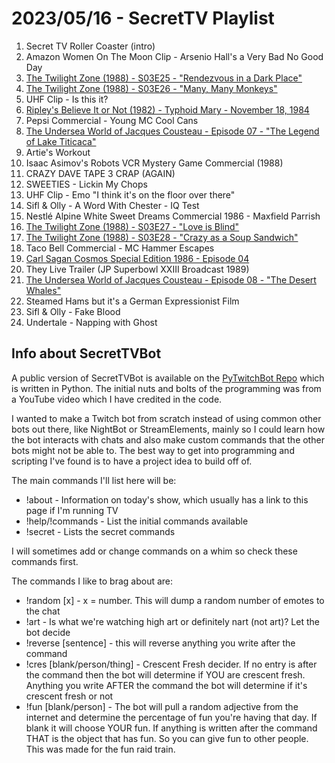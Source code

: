 # 2023/05/16 - SecretTV Playlist

1. Secret TV Roller Coaster (intro)
2. Amazon Women On The Moon Clip - Arsenio Hall's a Very Bad No Good Day
3. [The Twilight Zone (1988) - S03E25 - "Rendezvous in a Dark Place"](https://en.wikipedia.org/wiki/Rendezvous_in_a_Dark_Place)
4. [The Twilight Zone (1988) - S03E26 - "Many, Many Monkeys"](https://en.wikipedia.org/wiki/Many,_Many_Monkeys)
5. UHF Clip - Is this it?
6. [Ripley's Believe It or Not (1982) -  Typhoid Mary - November 18, 1984](https://en.wikipedia.org/wiki/Ripley%27s_Believe_It_or_Not!_(1982_TV_series))
7. Pepsi Commercial - Young MC Cool Cans
8. [The Undersea World of Jacques Cousteau - Episode 07 - "The Legend of Lake Titicaca"](https://en.wikipedia.org/wiki/The_Undersea_World_of_Jacques_Cousteau)
9. Artie's Workout
10. Isaac Asimov's Robots VCR Mystery Game Commercial (1988)
11. CRAZY DAVE TAPE 3 CRAP (AGAIN)
12. SWEETIES - Lickin My Chops
13. UHF Clip - Emo "I think it's on the floor over there"
14. Sifl & Olly - A Word With Chester - IQ Test
15. Nestlé Alpine White Sweet Dreams Commercial 1986 - Maxfield Parrish
16. [The Twilight Zone (1988) - S03E27 - "Love is Blind"](https://en.wikipedia.org/wiki/Love_Is_Blind_(The_Twilight_Zone))
17. [The Twilight Zone (1988) - S03E28 - "Crazy as a Soup Sandwich"](https://en.wikipedia.org/wiki/Crazy_as_a_Soup_Sandwich)
18. Taco Bell Commercial - MC Hammer Escapes
19. [Carl Sagan Cosmos Special Edition 1986 - Episode 04](https://en.wikipedia.org/wiki/Cosmos:_A_Personal_Voyage)
20. They Live Trailer (JP Superbowl XXIII Broadcast 1989)
21. [The Undersea World of Jacques Cousteau - Episode 08 - "The Desert Whales"](https://en.wikipedia.org/wiki/The_Undersea_World_of_Jacques_Cousteau)
22. Steamed Hams but it's a German Expressionist Film
23. Sifl & Olly - Fake Blood
24. Undertale - Napping with Ghost




## Info about SecretTVBot

A public version of SecretTVBot is available on the [PyTwitchBot Repo](https://github.com/awbored/PyTwitchBot) which is written in Python.  The initial nuts and bolts of the programming was from a YouTube video which I have credited in the code.

I wanted to make a Twitch bot from scratch instead of using common other bots out there, like NightBot or StreamElements, mainly so I could learn how the bot interacts with chats and also make custom commands that the other bots might not be able to.  The best way to get into programming and scripting I've found is to have a project idea to build off of.

The main commands I'll list here will be:

 - !about - Information on today's show, which usually has a link to this page if I'm running TV
 - !help/!commands - List the initial commands available
 - !secret - Lists the secret commands

I will sometimes add or change commands on a whim so check these commands first.

The commands I like to brag about are:

 - !random [x] - x = number.  This will dump a random number of emotes to the chat
 - !art - Is what we're watching high art or definitely nart (not art)?  Let the bot decide
 - !reverse [sentence] - this will reverse anything you write after the command
 - !cres [blank/person/thing] - Crescent Fresh decider.  If no entry is after the command then the bot will determine if YOU are crescent fresh.  Anything you write AFTER the command the bot will determine if it's crescent fresh or not
 - !fun [blank/person] - The bot will pull a random adjective from the internet and determine the percentage of fun you're having that day.  If blank it will choose YOUR fun.  If anything is written after the command THAT is the object that has fun.  So you can give fun to other people.  This was made for the fun raid train.
